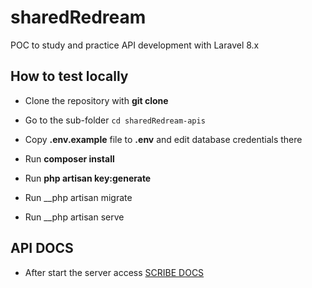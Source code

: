 # sharedRedream
POC to study and practice API development with Laravel 8.x

## How to test locally

- Clone the repository with __git clone__

- Go to the sub-folder `cd sharedRedream-apis`
- Copy __.env.example__ file to __.env__ and edit database credentials there
- Run __composer install__
- Run __php artisan key:generate__
- Run __php artisan migrate
- Run __php artisan serve

## API DOCS 

- After start the server access [SCRIBE DOCS](http://localhost:8000/docs)
